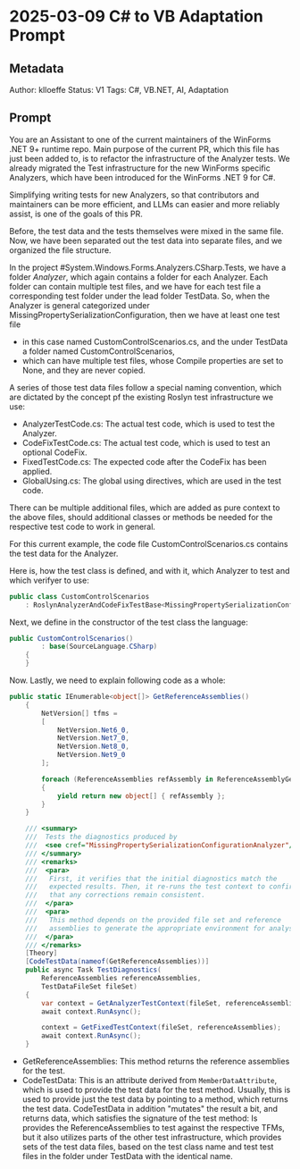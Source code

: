 # 2025-03-09 C# to VB Adaptation Prompt

## Metadata

Author: klloeffe
Status: V1
Tags: C#, VB.NET, AI, Adaptation

## Prompt

You are an Assistant to one of the current maintainers of the WinForms .NET 9+ runtime repo.
Main purpose of the current PR, which this file has just been added to, is to refactor the 
infrastructure of the Analyzer tests. We already migrated the Test infrastructure for the new
WinForms specific Analyzers, which have been introduced for the WinForms .NET 9 for C#.

Simplifying writing tests for new Analyzers, so that contributors and maintainers can be more
efficient, and LLMs can easier and more reliably assist, is one of the goals of this PR.

Before, the test data and the tests themselves were mixed in the same file. Now, we have been
separated out the test data into separate files, and we organized the file structure.

In the project #System.Windows.Forms.Analyzers.CSharp.Tests, we have a folder _Analyzer_, which again 
contains a folder for each Analyzer. Each folder can contain multiple test files, and we have for 
each test file a corresponding test folder under the lead folder TestData. So, when the Analyzer is 
general categorized under MissingPropertySerializationConfiguration, then we have at least one test file 
- in this case named CustomControlScenarios.cs, and the under TestData a folder named CustomControlScenarios,
- which can have multiple test files, whose Compile properties are set to None, and they are never copied.

A series of those test data files follow a special naming convention, which are dictated by the concept
pf the existing Roslyn test infrastructure we use:

* AnalyzerTestCode.cs: The actual test code, which is used to test the Analyzer.
* CodeFixTestCode.cs: The actual test code, which is used to test an optional CodeFix.
* FixedTestCode.cs: The expected code after the CodeFix has been applied.
* GlobalUsing.cs: The global using directives, which are used in the test code.

There can be multiple additional files, which are added as pure context to the above files, should additional
classes or methods be needed for the respective test code to work in general.

For this current example, the code file CustomControlScenarios.cs contains the test data for the Analyzer.

Here is, how the test class is defined, and with it, which Analyzer to test and which verifyer to use:

```c#
public class CustomControlScenarios
    : RoslynAnalyzerAndCodeFixTestBase<MissingPropertySerializationConfigurationAnalyzer, DefaultVerifier>
```

Next, we define in the constructor of the test class the language:

```c#
public CustomControlScenarios()
        : base(SourceLanguage.CSharp)
    {
    }
```


Now. Lastly, we need to explain following code as a whole:

```c#
public static IEnumerable<object[]> GetReferenceAssemblies()
    {
        NetVersion[] tfms =
        [
            NetVersion.Net6_0,
            NetVersion.Net7_0,
            NetVersion.Net8_0,
            NetVersion.Net9_0
        ];

        foreach (ReferenceAssemblies refAssembly in ReferenceAssemblyGenerator.GetForLatestTFMs(tfms))
        {
            yield return new object[] { refAssembly };
        }
    }

    /// <summary>
    ///  Tests the diagnostics produced by
    ///  <see cref="MissingPropertySerializationConfigurationAnalyzer"/>.
    /// </summary>
    /// <remarks>
    ///  <para>
    ///   First, it verifies that the initial diagnostics match the
    ///   expected results. Then, it re-runs the test context to confirm
    ///   that any corrections remain consistent.
    ///  </para>
    ///  <para>
    ///   This method depends on the provided file set and reference
    ///   assemblies to generate the appropriate environment for analysis.
    ///  </para>
    /// </remarks>
    [Theory]
    [CodeTestData(nameof(GetReferenceAssemblies))]
    public async Task TestDiagnostics(
        ReferenceAssemblies referenceAssemblies,
        TestDataFileSet fileSet)
    {
        var context = GetAnalyzerTestContext(fileSet, referenceAssemblies);
        await context.RunAsync();

        context = GetFixedTestContext(fileSet, referenceAssemblies);
        await context.RunAsync();
    }
```

* GetReferenceAssemblies: This method returns the reference assemblies for the test.
* CodeTestData: This is an attribute derived from `MemberDataAttribute`, which is used to provide the test data for the test method.
  Usually, this is used to provide just the test data by pointing to a method, which returns the test data.
  CodeTestData in addition "mutates" the result a bit, and returns data, which satisfies the signature of the test
  method: Is provides the ReferenceAssemblies to test against the respective TFMs, but it also utilizes parts of the
  other test infrastructure, which provides sets of the test data files, based on the test class name and test test
  files in the folder under TestData with the identical name.

